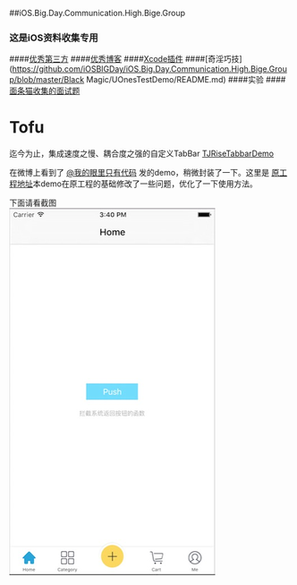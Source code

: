 ##iOS.Big.Day.Communication.High.Bige.Group

### 这是iOS资料收集专用


####[优秀第三方](https://github.com/iOSBIGDay/iOS.Big.Day.Communication.High.Bige.Group/blob/master/Blogs/OpenSources.md)
####[优秀博客](https://github.com/iOSBIGDay/iOS.Big.Day.Communication.High.Bige.Group/tree/master/Blogs)
####[Xcode插件](https://github.com/iOSBIGDay/iOS.Big.Day.Communication.High.Bige.Group/blob/master/Plug-in/README.md)
####[奇淫巧技](https://github.com/iOSBIGDay/iOS.Big.Day.Communication.High.Bige.Group/blob/master/Black Magic/UOnesTestDemo/README.md)
####实验
####[面条猫收集的面试题](https://github.com/iOSBIGDay/iOS.Big.Day.Communication.High.Bige.Group/blob/master/Blogs/miantiaomao.md)

# Tofu

迄今为止，集成速度之慢、耦合度之强的自定义TabBar [TJRiseTabbarDemo](https://github.com/iOSBIGDay/iOS.Big.Day.Communication.High.Bige.Group/tree/master/Demo/TJRiseTabBarDemo)


在微博上看到了 [@我的眼里只有代码](http://weibo.com/fuckingcode) 发的demo，稍微封装了一下。这里是 [原工程地址](https://github.com/NoCodeNoWife/LLRiseTabBar-iOS)本demo在原工程的基础修改了一些问题，优化了一下使用方法。

下面请看截图<br/>
![](https://github.com/iOSBIGDay/iOS.Big.Day.Communication.High.Bige.Group/blob/master/Demo/TJRiseTabBarDemo/ScreenShot/home.png?raw=true)

